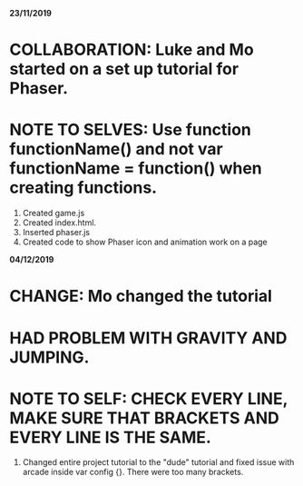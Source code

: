 **23/11/2019**
# COLLABORATION: Luke and Mo started on a set up tutorial for Phaser.
# NOTE TO SELVES: Use function functionName() and not var functionName = function() when creating functions.
1. Created game.js
2. Created index.html.
3. Inserted phaser.js
4. Created code to show Phaser icon and animation work on a page

**04/12/2019**
# CHANGE: Mo changed the tutorial 
# HAD PROBLEM WITH GRAVITY AND JUMPING.
# NOTE TO SELF: CHECK EVERY LINE, MAKE SURE THAT BRACKETS AND EVERY LINE IS THE SAME.
1. Changed entire project tutorial to the "dude" tutorial and fixed issue with arcade inside var config {}. There were too many brackets.
